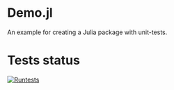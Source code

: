 # Demo.jl

An example for creating a Julia package with unit-tests.

# Tests status
[![Runtests](https://github.com/JeremyRieussec/Demo.jl/actions/workflows/Runtests.yml/badge.svg)](https://github.com/JeremyRieussec/Demo.jl/actions/workflows/Runtests.yml)